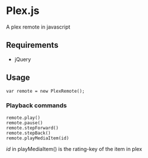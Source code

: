 # Plex.js
A plex remote in javascript

## Requirements
*   jQuery

## Usage
    var remote = new PlexRemote();

### Playback commands

    remote.play()
    remote.pause()
    remote.stepForward()
    remote.stepBack()
    remote.playMediaItem(id)

*id* in playMediaItem() is the rating-key of the item in plex